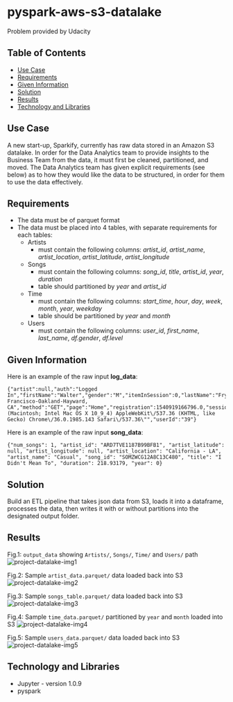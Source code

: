 # pyspark-aws-s3-datalake
Problem provided by Udacity

## Table of Contents
* [Use Case](#use-case)
* [Requirements](#requirements)
* [Given Information](#given-information)
* [Solution](#solution)
* [Results](#results)
* [Technology and Libraries](#technology-and-libraries)

## Use Case
A new start-up, Sparkify, currently has raw data stored in an Amazon S3 datalake. In order for the Data Analytics team to provide insights to the Business Team from the data, it must first be cleaned, partitioned, and moved. The Data Analytics team has given explicit requirements (see below) as to how they would like the data to be structured, in order for them to use the data effectively.

## Requirements
- The data must be of parquet format
- The data must be placed into 4 tables, with separate requirements for each tables:
  - Artists 
    - must contain the following columns: *artist_id*, *artist_name*, *artist_location*, *artist_latitude*, *artist_longitude*
  - Songs
    - must contain the following columns: *song_id*, *title*, *artist_id*, *year*, *duration*
    - table should partitioned by *year* and *artist_id*
  - Time
    - must contain the following columns: *start_time*, *hour*, *day*, *week*, *month*, *year*, *weekday*
    - table should be partitioned by *year* and *month*
  - Users
    - must contain the following columns: *user_id*, *first_name*, *last_name*, *df.gender*, *df.level*

## Given Information
Here is an example of the raw input **log_data**:
```
{"artist":null,"auth":"Logged In","firstName":"Walter","gender":"M","itemInSession":0,"lastName":"Frye","length":null,"level":"free","location":"San Francisco-Oakland-Hayward, CA","method":"GET","page":"Home","registration":1540919166796.0,"sessionId":38,"song":null,"status":200,"ts":1541105830796,"userAgent":"\"Mozilla\/5.0 (Macintosh; Intel Mac OS X 10_9_4) AppleWebKit\/537.36 (KHTML, like Gecko) Chrome\/36.0.1985.143 Safari\/537.36\"","userId":"39"}
```
Here is an example of the raw input **song_data**:
```
{"num_songs": 1, "artist_id": "ARD7TVE1187B99BFB1", "artist_latitude": null, "artist_longitude": null, "artist_location": "California - LA", "artist_name": "Casual", "song_id": "SOMZWCG12A8C13C480", "title": "I Didn't Mean To", "duration": 218.93179, "year": 0}
```


## Solution

Build an ETL pipeline that takes json data from S3, loads it into a dataframe, processes the data, then writes it with or without partitions into the designated output folder.


## Results
Fig.1: `output_data` showing `Artists/`, `Songs/`, `Time/` and `Users/` path
![project-datalake-img1](https://user-images.githubusercontent.com/76578061/132271586-575b1511-c80b-4696-a9a4-770c91c44bf7.png)

Fig.2: Sample `artist_data.parquet/` data loaded back into S3
![project-datalake-img2](https://user-images.githubusercontent.com/76578061/132271624-dcebd7ac-ae54-4bb4-b5f1-c327b2f87adb.png)

Fig.3: Sample `songs_table.parquet/` data loaded back into S3
![project-datalake-img3](https://user-images.githubusercontent.com/76578061/132271661-78894259-d4c9-4854-a972-bd7e258a5061.png)

Fig.4: Sample `time_data.parquet/` partitioned by `year` and `month` loaded into S3
![project-datalake-img4](https://user-images.githubusercontent.com/76578061/132271703-bf77fde2-80b9-464c-a162-b6dc7882f0a5.png)

Fig.5: Sample `users_data.parquet/` data loaded back into S3
![project-datalake-img5](https://user-images.githubusercontent.com/76578061/132271732-6e8bb465-b161-425b-8178-fc6901e1f34e.png)

## Technology and Libraries
* Jupyter - version 1.0.9
* pyspark

